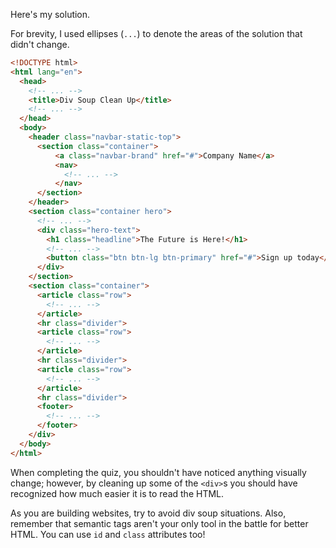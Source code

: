 Here's my solution.

For brevity, I used ellipses (`...`) to denote the areas of the solution that didn't change.

```html
<!DOCTYPE html>
<html lang="en">
  <head>
    <!-- ... -->
    <title>Div Soup Clean Up</title>
    <!-- ... -->
  </head>
  <body>
    <header class="navbar-static-top">
      <section class="container">
          <a class="navbar-brand" href="#">Company Name</a>
          <nav>
            <!-- ... -->
          </nav>
      </section>
    </header>
    <section class="container hero">
      <!-- ... -->
      <div class="hero-text">
        <h1 class="headline">The Future is Here!</h1>
        <!-- ... -->
        <button class="btn btn-lg btn-primary" href="#">Sign up today</button>
      </div>
    </section>
    <section class="container">
      <article class="row">
        <!-- ... -->
      </article>
      <hr class="divider">
      <article class="row">
        <!-- ... -->
      </article>
      <hr class="divider">
      <article class="row">
        <!-- ... -->
      </article>
      <hr class="divider">
      <footer>
        <!-- ... -->
      </footer>
    </div>
  </body>
</html>
```

When completing the quiz, you shouldn't have noticed anything visually change; however, by cleaning up some of the `<div>`s you should have recognized how much easier it is to read the HTML. 

As you are building websites, try to avoid div soup situations. Also, remember that semantic tags aren't your only tool in the battle for better HTML. You can use `id` and `class` attributes too!